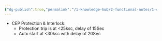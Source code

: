 ```yaml
---
{"dg-publish":true,"permalink":"/1-knowledge-hub/2-functional-notes/1-career-notes/3-tstps-kaniha-technical-notes/a-protection-interlocks-and-control-logic-systems/protection-logics-of-different-drives/","noteIcon":""}
---
```


- CEP Protection & Interlock:
	- Protection trip is at <25ksc, delay of 15Sec
	- Auto start at <30ksc with delay of 20Sec